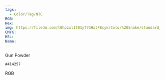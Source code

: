 ```yaml
---
tags:
  - Color/Tag/NTC
RGB:
Hex:
img: https://filedn.com/l0hpzxl1f01yT7GHxtF8cyk/Color%20Snake/standard_csv_to_svg/%23/414257.svg
CMYK:
HSL:
Name:
---
```

Gun Powder
```palette
#414257
```
RGB
